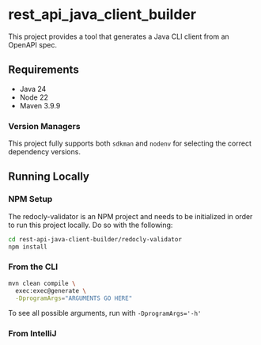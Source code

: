 # rest_api_java_client_builder

This project provides a tool that generates a Java CLI client from an OpenAPI spec.

## Requirements

- Java 24
- Node 22
- Maven 3.9.9

### Version Managers

This project fully supports both `sdkman` and `nodenv` for selecting the correct dependency versions.

## Running Locally

### NPM Setup

The redocly-validator is an NPM project and needs to be initialized in order to run this project locally. Do so with the following:

```bash
cd rest-api-java-client-builder/redocly-validator
npm install
```

### From the CLI

```bash
mvn clean compile \
  exec:exec@generate \
  -DprogramArgs="ARGUMENTS GO HERE"
```

To see all possible arguments, run with `-DprogramArgs='-h'`

### From IntelliJ

